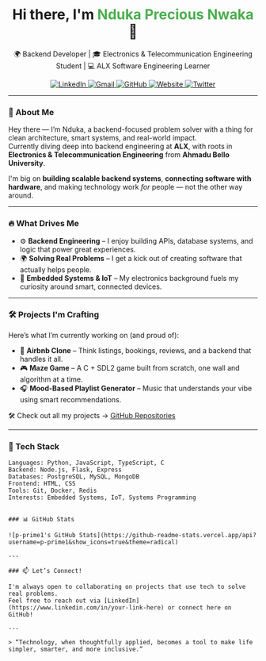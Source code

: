 <h1 align="center">Hi there, I'm <span style="color:#4CAF50">Nduka Precious Nwaka</span> 👋</h1>

<p align="center">
  🌍 Backend Developer | 🎓 Electronics & Telecommunication Engineering Student | 💻 ALX Software Engineering Learner  
</p>

<p align="center">
  <a href="https://www.linkedin.com/in/nduka-nwaka-precious1" target="_blank">
    <img src="https://img.shields.io/badge/LinkedIn-blue?style=flat&logo=linkedin" alt="LinkedIn" />
  </a>
  <a href="mailto:preciousnwaka95@gmail.com">
    <img src="https://img.shields.io/badge/Email-D14836?style=flat&logo=gmail&logoColor=white" alt="Gmail" />
  </a>
  <a href="https://github.com/p-prime1">
    <img src="https://img.shields.io/badge/GitHub-181717?style=flat&logo=github" alt="GitHub" />
  </a>
  <a href="https://sites.google.com/view/nwaka-nduka/home">
    <img src="https://img.shields.io/badge/Website-Visit-lightgrey?style=flat&logo=google-chrome" alt="Website" />
  </a>
  <a href="https://twitter.com/FObaede96682">
    <img src="https://img.shields.io/badge/Twitter-1DA1F2?style=flat&logo=twitter&logoColor=white" alt="Twitter" />
  </a>
</p>

---

### 🚀 About Me

Hey there — I’m Nduka, a backend-focused problem solver with a thing for clean architecture, smart systems, and real-world impact.  
Currently diving deep into backend engineering at **ALX**, with roots in **Electronics & Telecommunication Engineering** from **Ahmadu Bello University**.

I'm big on **building scalable backend systems**, **connecting software with hardware**, and making technology work *for* people — not the other way around.

---

### 🔥 What Drives Me

- ⚙️ **Backend Engineering** – I enjoy building APIs, database systems, and logic that power great experiences.
- 🌍 **Solving Real Problems** – I get a kick out of creating software that actually helps people.
- 🔌 **Embedded Systems & IoT** – My electronics background fuels my curiosity around smart, connected devices.

---

### 🛠️ Projects I'm Crafting

Here’s what I’m currently working on (and proud of):

- 🏡 **Airbnb Clone** – Think listings, bookings, reviews, and a backend that handles it all.
- 🎮 **Maze Game** – A C + SDL2 game built from scratch, one wall and algorithm at a time.
- 🎧 **Mood-Based Playlist Generator** – Music that understands your vibe using smart recommendations.

🛠️ Check out all my projects → [GitHub Repositories](https://github.com/p-prime1?tab=repositories)

---

### 🧰 Tech Stack

```text
Languages: Python, JavaScript, TypeScript, C  
Backend: Node.js, Flask, Express  
Databases: PostgreSQL, MySQL, MongoDB  
Frontend: HTML, CSS  
Tools: Git, Docker, Redis  
Interests: Embedded Systems, IoT, Systems Programming


### 📊 GitHub Stats

![p-prime1's GitHub Stats](https://github-readme-stats.vercel.app/api?username=p-prime1&show_icons=true&theme=radical)

---

### 📫 Let’s Connect!

I'm always open to collaborating on projects that use tech to solve real problems.  
Feel free to reach out via [LinkedIn](https://www.linkedin.com/in/your-link-here) or connect here on GitHub!

---

> “Technology, when thoughtfully applied, becomes a tool to make life simpler, smarter, and more inclusive.”

